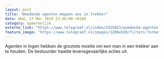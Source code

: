 ```yaml
---
layout: post
title: "Woedende agenten meppen aso in trekker"
date: Wed, 27 Mar 2019 13:46:00 +0100
category: opmerkelijk
externe_link: "https://www.telegraaf.nl/video/3355853/woedende-agenten-meppen-aso-in-trekker"
feature_image: "https://www.telegraaf.nl/images/1200x630/filters:format(jpeg):quality(80)/cdn-kiosk-api.telegraaf.nl/ba2e100a-5125-11e9-97c7-02d2fb1aa1d7.jpg"
---
```


<p class="intro">Agenten in Ingen hebben de grootste moeite om een man in een trekker aan te houden. De bestuurder haalde levensgevaarlijke acties uit.</p>

